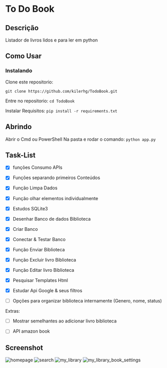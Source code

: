 
# To Do Book

## Descrição

Listador de livros lidos e para ler em python

## Como Usar

### Instalando
Clone este repositorio:

```git clone https://github.com/kilerhg/TodoBook.git```

Entre no repositorio:
```cd TodoBook```

Instalar Requisitos:
```pip install -r requirements.txt```

## Abrindo

Abrir o Cmd ou PowerShell Na pasta e rodar o comando: ```python app.py```

## Task-List

- [X] funções Consumo APIs
- [X] Funções separando primeiros Conteúdos
- [X] Função Limpa Dados
- [X] Função olhar elementos individualmente
- [X] Estudos SQLite3
- [X] Desenhar Banco de dados Biblioteca
- [X] Criar Banco
- [X] Conectar & Testar Banco
- [X] Função Enviar Biblioteca
- [X] Função Excluir livro Biblioteca
- [X] Função Editar livro Biblioteca
- [X] Pesquisar Templates Html
- [X] Estudar Api Google & seus filtros
- [ ] Opções para organizar biblioteca internamente (Genero, nome, status)


Extras:

- [ ] Mostrar semelhantes ao adicionar livro biblioteca
- [ ] API amazon book


## Screenshot

![homepage]('./Screenshot/home_page.png')
![search]('./Screenshot/search.png')
![my_library]('./Screenshot/my_library.png')
![my_library_book_settings]('./Screenshot/my_library_book_settings.png')